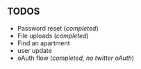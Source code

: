 ## TODOS

- Password reset (_completed_)
- File uploads (_completed_)
- Find an apartment
- user update
- oAuth flow (_completed, no twitter oAuth_)
